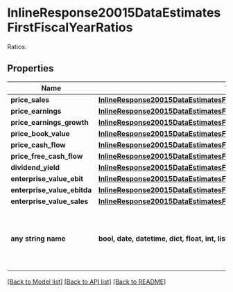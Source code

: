 # InlineResponse20015DataEstimatesFirstFiscalYearRatios

Ratios.

## Properties
Name | Type | Description | Notes
------------ | ------------- | ------------- | -------------
**price_sales** | [**InlineResponse20015DataEstimatesFirstFiscalYearRatiosPriceSales**](InlineResponse20015DataEstimatesFirstFiscalYearRatiosPriceSales.md) |  | [optional] 
**price_earnings** | [**InlineResponse20015DataEstimatesFirstFiscalYearRatiosPriceEarnings**](InlineResponse20015DataEstimatesFirstFiscalYearRatiosPriceEarnings.md) |  | [optional] 
**price_earnings_growth** | [**InlineResponse20015DataEstimatesFirstFiscalYearRatiosPriceEarningsGrowth**](InlineResponse20015DataEstimatesFirstFiscalYearRatiosPriceEarningsGrowth.md) |  | [optional] 
**price_book_value** | [**InlineResponse20015DataEstimatesFirstFiscalYearRatiosPriceBookValue**](InlineResponse20015DataEstimatesFirstFiscalYearRatiosPriceBookValue.md) |  | [optional] 
**price_cash_flow** | [**InlineResponse20015DataEstimatesFirstFiscalYearRatiosPriceCashFlow**](InlineResponse20015DataEstimatesFirstFiscalYearRatiosPriceCashFlow.md) |  | [optional] 
**price_free_cash_flow** | [**InlineResponse20015DataEstimatesFirstFiscalYearRatiosPriceFreeCashFlow**](InlineResponse20015DataEstimatesFirstFiscalYearRatiosPriceFreeCashFlow.md) |  | [optional] 
**dividend_yield** | [**InlineResponse20015DataEstimatesFirstFiscalYearRatiosDividendYield**](InlineResponse20015DataEstimatesFirstFiscalYearRatiosDividendYield.md) |  | [optional] 
**enterprise_value_ebit** | [**InlineResponse20015DataEstimatesFirstFiscalYearRatiosEnterpriseValueEbit**](InlineResponse20015DataEstimatesFirstFiscalYearRatiosEnterpriseValueEbit.md) |  | [optional] 
**enterprise_value_ebitda** | [**InlineResponse20015DataEstimatesFirstFiscalYearRatiosEnterpriseValueEbitda**](InlineResponse20015DataEstimatesFirstFiscalYearRatiosEnterpriseValueEbitda.md) |  | [optional] 
**enterprise_value_sales** | [**InlineResponse20015DataEstimatesFirstFiscalYearRatiosEnterpriseValueSales**](InlineResponse20015DataEstimatesFirstFiscalYearRatiosEnterpriseValueSales.md) |  | [optional] 
**any string name** | **bool, date, datetime, dict, float, int, list, str, none_type** | any string name can be used but the value must be the correct type | [optional]

[[Back to Model list]](../README.md#documentation-for-models) [[Back to API list]](../README.md#documentation-for-api-endpoints) [[Back to README]](../README.md)


